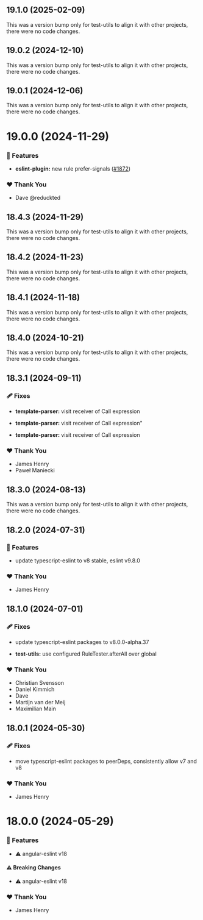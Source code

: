 ## 19.1.0 (2025-02-09)

This was a version bump only for test-utils to align it with other projects, there were no code changes.

## 19.0.2 (2024-12-10)

This was a version bump only for test-utils to align it with other projects, there were no code changes.

## 19.0.1 (2024-12-06)

This was a version bump only for test-utils to align it with other projects, there were no code changes.

# 19.0.0 (2024-11-29)

### 🚀 Features

- **eslint-plugin:** new rule prefer-signals ([#1872](https://github.com/angular-eslint/angular-eslint/pull/1872))

### ❤️ Thank You

- Dave @reduckted

## 18.4.3 (2024-11-29)

This was a version bump only for test-utils to align it with other projects, there were no code changes.

## 18.4.2 (2024-11-23)

This was a version bump only for test-utils to align it with other projects, there were no code changes.

## 18.4.1 (2024-11-18)

This was a version bump only for test-utils to align it with other projects, there were no code changes.

## 18.4.0 (2024-10-21)

This was a version bump only for test-utils to align it with other projects, there were no code changes.

## 18.3.1 (2024-09-11)

### 🩹 Fixes

- **template-parser:** visit receiver of Call expression

- **template-parser:** visit receiver of Call expression"

- **template-parser:** visit receiver of Call expression

### ❤️ Thank You

- James Henry
- Paweł Maniecki

## 18.3.0 (2024-08-13)

This was a version bump only for test-utils to align it with other projects, there were no code changes.

## 18.2.0 (2024-07-31)

### 🚀 Features

- update typescript-eslint to v8 stable, eslint v9.8.0

### ❤️ Thank You

- James Henry

## 18.1.0 (2024-07-01)

### 🩹 Fixes

- update typescript-eslint packages to v8.0.0-alpha.37

- **test-utils:** use configured RuleTester.afterAll over global

### ❤️ Thank You

- Christian Svensson
- Daniel Kimmich
- Dave
- Martijn van der Meij
- Maximilian Main

## 18.0.1 (2024-05-30)

### 🩹 Fixes

- move typescript-eslint packages to peerDeps, consistently allow v7 and v8

### ❤️ Thank You

- James Henry

# 18.0.0 (2024-05-29)

### 🚀 Features

- ⚠️ angular-eslint v18

#### ⚠️ Breaking Changes

- ⚠️ angular-eslint v18

### ❤️ Thank You

- James Henry
